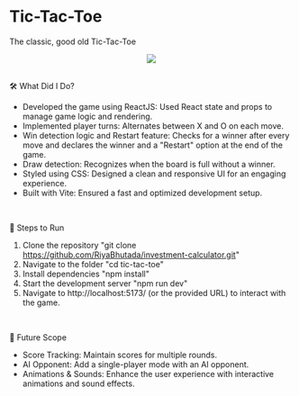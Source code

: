 # Tic-Tac-Toe

The classic, good old Tic-Tac-Toe
<br/>

<div align="center">
  <img src="https://github.com/user-attachments/assets/c6ef6b82-c9fa-4c27-9888-86b0fbc8b124" />
</div>
<br/>

🛠 What Did I Do?
- Developed the game using ReactJS: Used React state and props to manage game logic and rendering.
- Implemented player turns: Alternates between X and O on each move.
- Win detection logic and Restart feature: Checks for a winner after every move and declares the winner and a "Restart" option at the end of the game.
- Draw detection: Recognizes when the board is full without a winner.
- Styled using CSS: Designed a clean and responsive UI for an engaging experience.
- Built with Vite: Ensured a fast and optimized development setup.
<br/>

🚀 Steps to Run
1) Clone the repository "git clone https://github.com/RiyaBhutada/investment-calculator.git"
2) Navigate to the folder "cd tic-tac-toe"
3) Install dependencies "npm install"
4) Start the development server "npm run dev"
5) Navigate to http://localhost:5173/ (or the provided URL) to interact with the game.
<br/>

🔮 Future Scope
- Score Tracking: Maintain scores for multiple rounds.
- AI Opponent: Add a single-player mode with an AI opponent.
- Animations & Sounds: Enhance the user experience with interactive animations and sound effects.
